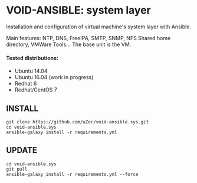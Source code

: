 # VOID-ANSIBLE: system layer

Installation and configuration of virtual machine's system layer with Ansible.

Main features:
NTP, DNS, FreeIPA, SMTP, SNMP, NFS Shared home directory, VMWare Tools...
The base unit is the VM.

#### Tested distributions:

+ Ubuntu 14.04
+ Ubuntu 16.04 (work in progress)
+ Redhat 6
+ Redhat/CentOS 7

## INSTALL


    git clone https://github.com/uZer/void-ansible.sys.git
    cd void-ansible.sys
    ansible-galaxy install -r requirements.yml


## UPDATE


    cd void-ansible.sys
    git pull
    ansible-galaxy install -r requirements.yml --force
